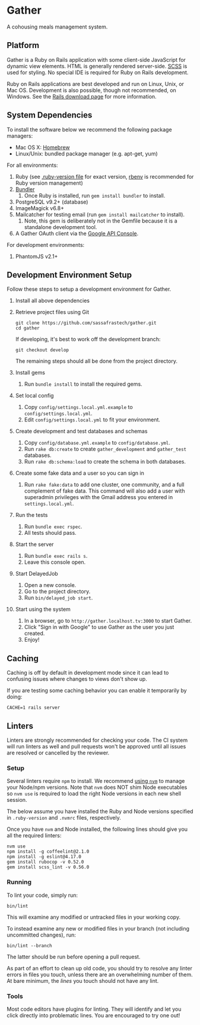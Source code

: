 # Gather
A cohousing meals management system.

## Platform
Gather is a Ruby on Rails application with some client-side JavaScript for dynamic view elements. HTML is generally rendered server-side. [SCSS](http://sass-lang.com/) is used for styling. No special IDE is required for Ruby on Rails development.

Ruby on Rails applications are best developed and run on Linux, Unix, or Mac OS. Development is also possible, though not recommended, on Windows. See the [Rails download page](http://rubyonrails.org/download/) for more information.

## System Dependencies
To install the software below we recommend the following package managers:

- Mac OS X: [Homebrew](http://brew.sh/)
- Linux/Unix: bundled package manager (e.g. apt-get, yum)

For all environments:

1. Ruby (see [.ruby-version file](.ruby-version) for exact version, [rbenv](https://github.com/sstephenson/rbenv) is recommended for Ruby version management)
1. [Bundler](http://bundler.io/)
    1. Once Ruby is installed, run `gem install bundler` to install.
1. PostgreSQL v9.2+ (database)
1. ImageMagick v6.8+
1. Mailcatcher for testing email (run `gem install mailcatcher` to install).
    1. Note, this gem is deliberately not in the Gemfile because it is a standalone development tool.
1. A Gather OAuth client via the [Google API Console](https://support.google.com/cloud/answer/6158849?hl=en).

For development environments:

1. PhantomJS v2.1+

## Development Environment Setup
Follow these steps to setup a development environment for Gather.

1. Install all above dependencies

1. Retrieve project files using Git
    ```
    git clone https://github.com/sassafrastech/gather.git
    cd gather
    ```

    If developing, it's best to work off the development branch:
    ```
    git checkout develop
    ```

    The remaining steps should all be done from the project directory.

1. Install gems
    1. Run `bundle install` to install the required gems.

1. Set local config
    1. Copy `config/settings.local.yml.example` to `config/settings.local.yml`.
    1. Edit `config/settings.local.yml` to fit your environment.

1. Create development and test databases and schemas
    1. Copy `config/database.yml.example` to `config/database.yml`.
    1. Run `rake db:create` to create `gather_development` and `gather_test` databases.
    1. Run `rake db:schema:load` to create the schema in both databases.

1. Create some fake data and a user so you can sign in
    1. Run `rake fake:data` to add one cluster, one community, and a full complement of fake data. This command will also add a user with superadmin privileges with the Gmail address you entered in `settings.local.yml`.

1. Run the tests
    1. Run `bundle exec rspec`.
    1. All tests should pass.

1. Start the server
    1. Run `bundle exec rails s`.
    1. Leave this console open.

1. Start DelayedJob
    1. Open a new console.
    1. Go to the project directory.
    1. Run `bin/delayed_job start`.

1. Start using the system
    1. In a browser, go to `http://gather.localhost.tv:3000` to start Gather.
    1. Click "Sign in with Google" to use Gather as the user you just created.
    1. Enjoy!

## Caching

Caching is off by default in development mode since it can lead to confusing issues where changes to views don't show up.

If you are testing some caching behavior you can enable it temporarily by doing:

```
CACHE=1 rails server
```

## Linters
Linters are strongly recommended for checking your code. The CI system will run linters as well and pull requests won't be approved until all issues are resolved or cancelled by the reviewer.

### Setup
Several linters require `npm` to install. We recommend [using `nvm`](https://github.com/creationix/nvm#installation) to manage your Node/npm versions. Note that `nvm` does NOT shim Node executables so `nvm use` is required to load the right Node versions in each new shell session.

The below assume you have installed the Ruby and Node versions specified in `.ruby-version` and `.nvmrc` files, respectively.

Once you have `nvm` and Node installed, the following lines should give you all the required linters:

```
nvm use
npm install -g coffeelint@2.1.0
npm install -g eslint@4.17.0
gem install rubocop -v 0.52.0
gem install scss_lint -v 0.56.0
```

### Running
To lint your code, simply run:

```
bin/lint
```

This will examine any modified or untracked files in your working copy.

To instead examine any new or modified files in your branch (not including uncommitted changes), run:

```
bin/lint --branch
```

The latter should be run before opening a pull request.

As part of an effort to clean up old code, you should try to resolve any linter errors in files you touch, unless there are an overwhelming number of them. At bare minimum, the _lines_ you touch should not have any lint.

### Tools

Most code editors have plugins for linting. They will identify and let you click directly into problematic lines. You are encouraged to try one out!
